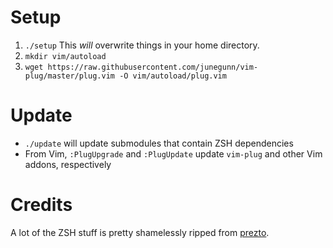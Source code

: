 # Setup
1. `./setup` This *will* overwrite things in your home directory.
2. `mkdir vim/autoload`
3. `wget https://raw.githubusercontent.com/junegunn/vim-plug/master/plug.vim -O vim/autoload/plug.vim`

# Update
* `./update` will update submodules that contain ZSH dependencies
* From Vim, `:PlugUpgrade` and `:PlugUpdate` update `vim-plug` and other Vim addons, respectively

# Credits
A lot of the ZSH stuff is pretty shamelessly ripped from [prezto](https://github.com/sorin-ionescu/prezto).
